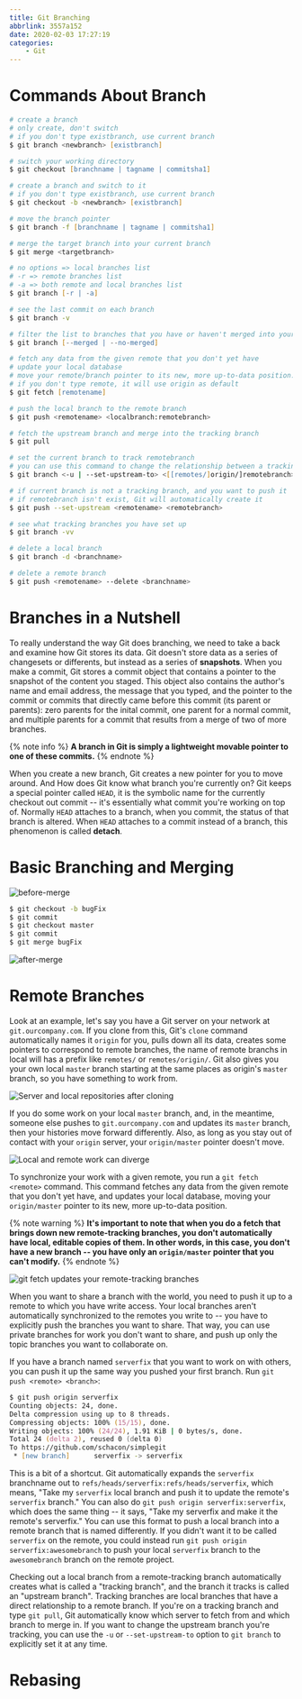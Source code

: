 ```yaml
---
title: Git Branching
abbrlink: 3557a152
date: 2020-02-03 17:27:19
categories:
    - Git
---
```


# Commands About Branch

```zsh
# create a branch
# only create, don't switch
# if you don't type existbranch, use current branch
$ git branch <newbranch> [existbranch]

# switch your working directory
$ git checkout [branchname | tagname | commitsha1]

# create a branch and switch to it
# if you don't type existbranch, use current branch
$ git checkout -b <newbranch> [existbranch]

# move the branch pointer
$ git branch -f [branchname | tagname | commitsha1]

# merge the target branch into your current branch
$ git merge <targetbranch>

# no options => local branches list
# -r => remote branches list
# -a => both remote and local branches list
$ git branch [-r | -a]

# see the last commit on each branch
$ git branch -v

# filter the list to branches that you have or haven't merged into your current branch
$ git branch [--merged | --no-merged]

# fetch any data from the given remote that you don't yet have
# update your local database
# move your remote/branch pointer to its new, more up-to-data position.
# if you don't type remote, it will use origin as default
$ git fetch [remotename]

# push the local branch to the remote branch
$ git push <remotename> <localbranch:remotebranch>

# fetch the upstream branch and merge into the tracking branch
$ git pull

# set the current branch to track remotebranch
# you can use this command to change the relationship between a tracking branch and a upstream branch
$ git branch <-u | --set-upstream-to> <[[remotes/]origin/]remotebranch>

# if current branch is not a tracking branch, and you want to push it
# if remotebranch isn't exist, Git will automatically create it
$ git push --set-upstream <remotename> <remotebranch>

# see what tracking branches you have set up
$ git branch -vv

# delete a local branch
$ git branch -d <branchname>

# delete a remote branch
$ git push <remotename> --delete <branchname>
```

# Branches in a Nutshell

To really understand the way Git does branching, we need to take a back and examine how Git stores its data. Git doesn't store data as a series of changesets or differents, but instead as a series of **snapshots**. When you make a commit, Git stores a commit object that contains a pointer to the snapshot of the content you staged. This object also contains the author's name and email address, the message that you typed, and the pointer to the commit or commits that directly came before this commit (its parent or parents): zero parents for the inital commit, one parent for a normal commit, and multiple parents for a commit that results from a merge of two of more branches.

{% note info %}
**A branch in Git is simply a lightweight movable pointer to one of these commits.**
{% endnote %}

When you create a new branch, Git creates a new pointer for you to move around. And How does Git know what branch you're currently on? Git keeps a special pointer called `HEAD`, it is the symbolic name for the currently checkout out commit -- it's essentially what commit you're working on top of. Normally `HEAD` attaches to a branch, when you commit, the status of that branch is altered. When `HEAD` attaches to a commit instead of a branch, this phenomenon is called **detach**.

# Basic Branching and Merging

![before-merge](https://blog-images-1258719270.cos.ap-shanghai.myqcloud.com/Git%20Branching/before-merge.png)

```zsh
$ git checkout -b bugFix
$ git commit
$ git checkout master
$ git commit
$ git merge bugFix
```

![after-merge](https://blog-images-1258719270.cos.ap-shanghai.myqcloud.com/Git%20Branching/after-merge.png)

# Remote Branches

Look at an example, let's say you have a Git server on your network at `git.ourcompany.com`. If you clone from this, Git's `clone` command automatically names it `origin` for you, pulls down all its data, creates some pointers to correspond to remote branches, the name of remote branchs in local will has a prefix like `remotes/` or `remotes/origin/`. Git also gives you your own local `master` branch starting at the same places as origin's `master` branch, so you have something to work from.

![Server and local repositories after cloning](https://blog-images-1258719270.cos.ap-shanghai.myqcloud.com/Git%20Branching/Server%20and%20local%20repositories%20after%20cloning.png)

If you do some work on your local `master` branch, and, in the meantime, someone else pushes to `git.ourcompany.com` and updates its `master` branch, then your histories move forward differently. Also, as long as you stay out of contact with your `origin` server, your `origin/master` pointer doesn't move.

![Local and remote work can diverge](https://blog-images-1258719270.cos.ap-shanghai.myqcloud.com/Git%20Branching/Local%20and%20remote%20work%20can%20diverge.png)

To synchronize your work with a given remote, you run a `git fetch <remote>` command. This command fetches any data from the given remote that you don't yet have, and updates your local database, moving your `origin/master` pointer to its new, more up-to-data position.

{% note warning %}
**It's important to note that when you do a fetch that brings down new remote-tracking branches, you don't automatically have local, editable copies of them. In other words, in this case, you don't have a new branch -- you have only an `origin/master` pointer that you can't modify.**
{% endnote %}

![git fetch updates your remote-tracking branches](https://blog-images-1258719270.cos.ap-shanghai.myqcloud.com/Git%20Branching/git%20fetch%20updates%20your%20remote-tracking%20branches.png)

When you want to share a branch with the world, you need to push it up to a remote to which you have write access. Your local branches aren't automatically synchronized to the remotes you write to -- you have to explicitly push the branches you want to share. That way, you can use private branches for work you don't want to share, and push up only the topic branches you want to collaborate on.

If you have a branch named `serverfix` that you want to work on with others, you can push it up the same way you pushed your first branch. Run `git push <remote> <branch>`:

```zsh
$ git push origin serverfix
Counting objects: 24, done.
Delta compression using up to 8 threads.
Compressing objects: 100% (15/15), done.
Writing objects: 100% (24/24), 1.91 KiB | 0 bytes/s, done.
Total 24 (delta 2), reused 0 (delta 0)
To https://github.com/schacon/simplegit
 * [new branch]      serverfix -> serverfix
```

This is a bit of a shortcut. Git automatically expands the `serverfix` branchname out to `refs/heads/serverfix:refs/heads/serverfix`, which means, "Take my `serverfix` local branch and push it to update the remote's `serverfix` branch." You can also do `git push origin serverfix:serverfix`, which does the same thing -- it says, "Take my serverfix and make it the remote's serverfix." You can use this format to push a local branch into a remote branch that is named differently. If you didn't want it to be called `serverfix` on the remote, you could instead run `git push origin serverfix:awesomebranch` to push your local `serverfix` branch to the `awesomebranch` branch on the remote project.

Checking out a local branch from a remote-tracking branch automatically creates what is called a "tracking branch", and the branch it tracks is called an "upstream branch". Tracking branches are local branches that have a direct relationship to a remote branch. If you're on a tracking branch and type `git pull`, Git automatically know which server to fetch from and which branch to merge in. If you want to change the upstream branch you're tracking, you can use the `-u` or `--set-upstream-to` option to `git branch` to explicitly set it at any time.

# Rebasing

